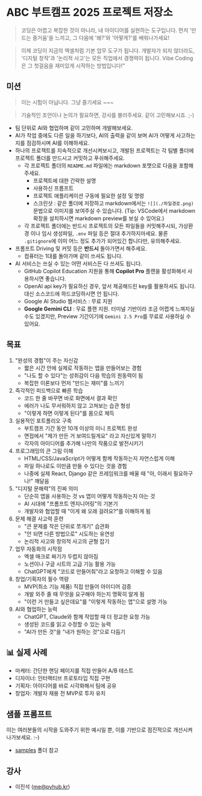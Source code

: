 # ABC 부트캠프 2025 프로젝트 저장소

> 코딩은 어렵고 복잡한 것이 아니라, 내 아이디어를 실현하는 도구입니다.
> 먼저 '만드는 즐거움'을 느끼고, 그 다음에 '왜?'와 '어떻게?'를 배워나가세요!

> 이제 코딩이 지금의 엑셀처럼 기본 업무 도구가 됩니다.
> 개발자가 되지 않더라도, '디지털 창작'과 '논리적 사고'는 모든 직업에서 경쟁력이 됩니다.
> Vibe Coding은 그 첫걸음을 재미있게 시작하는 방법입니다!"

## 미션

> 이는 시험이 아닙니다. 그냥 즐기세요 ~~~

> 기술적인 조언이나 논의가 필요하면, 강사를 불러주세요. 같이 고민해보시죠. ;-)

+ 팀 단위로 AI와 협업하며 같이 고민하며 개발해보세요.
+ AI가 작업 중에도 다른 일을 하기보다, AI의 출력을 같이 보며 AI가 어떻게 사고하는 지를 점검하시며 AI를 이해하세요.
+ 하나의 프로젝트를 지속적으로 개선시켜보시고, 개발된 프로젝트는 각 팀별 폴더에 프로젝트 폴더를 만드시고 커밋하고 푸쉬해주세요.
    - 각 프로젝트 폴더의 `README.md` 파일에는 markdown 포맷으로 다음을 포함해주세요.
        - 프로젝트에 대한 간략한 설명
        - 사용하신 프롬프트
        - 프로젝트 애플리케이션 구동에 필요한 설정 및 명령
        - 스크린샷 : 같은 폴더에 저장하고 markdown에서는 `![](./파일경로.png)` 문법으로 이미지를 보여주실 수 있습니다. (Tip: VSCode에서 markdown 확장을 설치하시면 markdown preview를 보실 수 있어요.)
    - 각 프로젝트 폴더에는 반드시 프로젝트의 모든 파일들을 커밋해주시되, 가상환경 이나 임시 생성파일, `.env` 파일 등은 절대 추가하지마세요. 물론 `.gitignore`에 이미 어느 정도 추가가 되어있긴 합니다만, 유의해주세요.
+ 프롬프트 Driving 및 커밋 등은 **반드시** 돌아가면서 해주세요.
    - 컴퓨터는 1대를 돌아가며 같이 쓰셔도 됩니다.
+ AI 서비스는 쓰실 수 있는 어떤 서비스든 다 쓰셔도 됩니다.
    - GitHub Copilot Education 지원을 통해 **Copilot Pro** 플랜을 활성화해서 사용하시면 좋습니다.
    - OpenAI api key가 필요하신 경우, 앞서 제공해드린 key를 활용하셔도 됩니다. 대신 소스코드에 하드코딩하시면 안 됩니다.
    - Google AI Studio 웹서비스 : 무료 지원
    - **Google Gemini CLI** : 무료 플랜 지원. 터미널 기반이라 조금 어렵게 느껴지실 수도 있겠지만, Preview 기간이기에 `Gemini 2.5 Pro`를 무료로 사용하실 수 있어요.

## 목표

1. "완성의 경험"이 주는 자신감
    - 짧은 시간 안에 실제로 작동하는 앱을 만들어보는 경험
    - "나도 할 수 있다"는 성취감이 다음 학습의 원동력이 됨
    - 복잡한 이론보다 먼저 "만드는 재미"를 느끼기
2. 즉각적인 피드백으로 빠른 학습
    - 코드 한 줄 바꾸면 바로 화면에서 결과 확인
    - 에러가 나도 무서워하지 않고 고쳐보는 습관 형성
    - "이렇게 하면 이렇게 된다"를 몸으로 체득
3. 실용적인 포트폴리오 구축
    - 부트캠프 기간 동안 10개 이상의 미니 프로젝트 완성
    - 면접에서 "제가 만든 거 보여드릴게요" 라고 자신있게 말하기
    - 각자의 아이디어를 추가해 나만의 작품으로 발전시키기
4. 프로그래밍의 큰 그림 이해
    - HTML/CSS/JavaScript가 어떻게 함께 작동하는지 자연스럽게 이해
    - 파일 하나로도 이만큼 만들 수 있다는 것을 경험
    - 나중에 실제 React, Django 같은 프레임워크를 배울 때 "아, 이래서 필요하구나!" 깨달음
1. "디지털 문해력"의 진짜 의미
    - 단순히 앱을 사용하는 것 vs 앱이 어떻게 작동하는지 아는 것
    - AI 시대에 "프롬프트 엔지니어링"의 기본기
    - 개발자와 협업할 때 "이게 왜 오래 걸려요?"를 이해하게 됨
6. 문제 해결 사고력 훈련
    - "큰 문제를 작은 단위로 쪼개기" 습관화
    - "안 되면 다른 방법으로" 시도하는 유연성
    - 논리적 사고와 창의적 사고의 균형 잡기
7. 업무 자동화의 시작점
    - 엑셀 매크로 짜기가 두렵지 않아짐
    - 노션이나 구글 시트의 고급 기능 활용 가능
    - ChatGPT에게 "코드로 만들어줘"라고 요청하고 이해할 수 있음
8. 창업/기획자의 필수 역량
    - MVP(최소 기능 제품) 직접 만들어 아이디어 검증
    - 개발 외주 줄 때 무엇을 요구해야 하는지 명확히 알게 됨
    - "이런 거 만들고 싶은데요"를 "이렇게 작동하는 앱"으로 설명 가능
9. AI와 협업하는 능력
    - ChatGPT, Claude와 함께 작업할 때 더 정교한 요청 가능
    - 생성된 코드를 읽고 수정할 수 있는 능력
    - "AI가 만든 것"을 "내가 원하는 것"으로 다듬기

## 📊 실제 사례

+ 마케터: 간단한 랜딩 페이지를 직접 만들어 A/B 테스트
+ 디자이너: 인터랙티브 프로토타입 직접 구현
+ 기획자: 아이디어를 바로 시각화해서 팀에 공유
+ 창업자: 개발자 채용 전 MVP로 투자 유치

## 샘플 프롬프트

이는 여러분들의 시작을 도와주기 위한 예시일 뿐, 이를 기반으로 점진적으로 개선시켜나가보세요. :-)

+ [samples](./samples/) 폴더 참고

## 강사

+ 이진석 (me@pyhub.kr)


